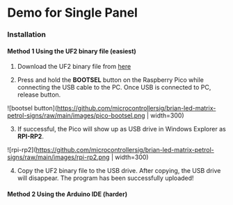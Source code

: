 
# Demo for Single Panel

### Installation

#### Method 1 Using the UF2 binary file (easiest)

1. Download the UF2 binary file from [here](https://github.com/microcontrollersig/brian-led-matrix-petrol-signs/raw/main/code/pico/demo-singlepanel/demo-singlepanel.uf2)

2. Press and hold the **BOOTSEL** button on the Raspberry Pico while connecting the USB cable to the PC. Once USB is connected to PC, release button.

![bootsel button](https://github.com/microcontrollersig/brian-led-matrix-petrol-signs/raw/main/images/pico-bootsel.png | width=300)

3. If successful, the Pico will show up as USB drive in Windows Explorer as **RPI-RP2**.

![rpi-rp2](https://github.com/microcontrollersig/brian-led-matrix-petrol-signs/raw/main/images/rpi-rp2.png | width=300)

4. Copy the UF2 binary file to the USB drive. After copying, the USB drive will disappear. The program has been
   successfully uploaded!


#### Method 2 Using the Arduino IDE (harder)
